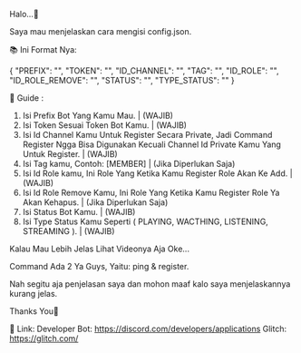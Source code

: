 Halo...👋

Saya mau menjelaskan cara mengisi config.json.

📚 Ini Format Nya:

{
"PREFIX": "",
"TOKEN": "",
"ID_CHANNEL": "",
"TAG": "",
"ID_ROLE": "",
"ID_ROLE_REMOVE": "",
"STATUS": "",
"TYPE_STATUS": ""
}

📗 Guide :

1. Isi Prefix Bot Yang Kamu Mau. | (WAJIB)
2. Isi Token Sesuai Token Bot Kamu. | (WAJIB)
3. Isi Id Channel Kamu Untuk Register Secara Private, Jadi Command Register Ngga Bisa Digunakan Kecuali Channel Id Private Kamu Yang Untuk Register. | (WAJIB)
4. Isi Tag kamu, Contoh: [MEMBER] | (Jika Diperlukan Saja)
5. Isi Id Role kamu, Ini Role Yang Ketika Kamu Register Role Akan Ke Add. | (WAJIB)
6. Isi Id Role Remove Kamu, Ini Role Yang Ketika Kamu Register Role Ya Akan Kehapus. | (Jika Diperlukan Saja)
7. Isi Status Bot Kamu. | (WAJIB)
8. Isi Type Status Kamu Seperti ( PLAYING, WACTHING, LISTENING, STREAMING ). | (WAJIB)

Kalau Mau Lebih Jelas Lihat Videonya Aja Oke...

Command Ada 2 Ya Guys, Yaitu: ping & register.

Nah segitu aja penjelasan saya dan mohon maaf kalo saya menjelaskannya kurang jelas.

Thanks You🙏

🔗 Link:
Developer Bot: https://discord.com/developers/applications
Glitch: https://glitch.com/

